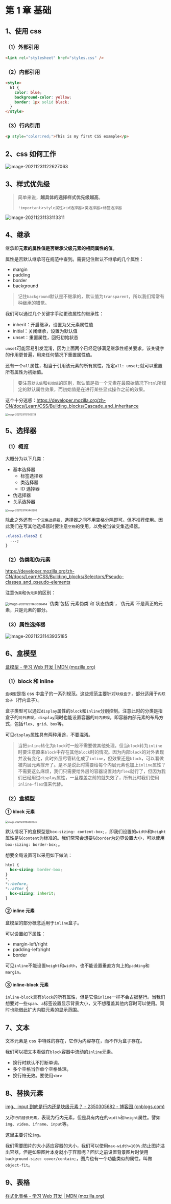 # 第 1 章 基础

## 1、使用 css

### （1）外部引用

```html
<link rel="stylesheet" href="styles.css" />
```

### （2）内部引用

```html
<style>
  h1 {
    color: blue;
    background-color: yellow;
    border: 1px solid black;
  }
</style>
```

### （3）行内引用

```html
<p style="color:red;">This is my first CSS example</p>
```

## 2、css 如何工作

![image-20211231122627063](./img/image-20211231122627063.png)

## 3、样式优先级

> 简单来说，**越具体的选择样式优先级越高**。
>
> `!important`>`style属性`>`id选择器`>`类选择器`>`标签选择器`

![image-20211231133113311](./img/image-20211231133113311.png)

## 4、继承

继承即**元素的属性值是否继承父级元素的相同属性的值**。

属性是否默认继承可在规范中查到。需要记住默认不继承的几个属性：

- margin
- padding
- border
- background

> 记住`background`默认是不继承的，默认值为`transparent`，所以我们常常有种继承的错觉。

我们可以通过几个关键字手动更改属性的继承性：

- inherit：开启继承，设置为父元素属性值
- initial：关闭继承，设置为默认值
- unset：重置属性，回归初始状态

`unset`可能容易引发混淆，因为上面两个已经足够满足继承性相关要求，该关键字的作用更普遍，用来任何情况下重置属性值。

还有一个`all`属性，相当于引用该元素的所有属性，指定`all: unset;`就可以重置所有属性为初始值。

> 要注意`默认值`和`初始值`的区别，默认值是指一个元素在最原始情况下`html`所规定的默认属性效果，而初始值是在进行某些显式操作之前的效果。

这个十分迷惑：https://developer.mozilla.org/zh-CN/docs/Learn/CSS/Building_blocks/Cascade_and_inheritance

<img src="./img/image-20211231131505728.png" alt="image-20211231131505728" style="zoom:50%;" />

## 5、选择器

### （1）概览

大概分为以下几类：

- 基本选择器
  - 标签选择器
  - 类选择器
  - ID 选择器
- 伪选择器
- 关系选择器

<img src="./img/image-20211231143442203.png" alt="image-20211231143442203" style="zoom: 50%;" />

除此之外还有一个`交集选择器`，选择器之间不用空格分隔即可。但不推荐使用。因此我们在写其他选择器时要注意`空格`的使用，以免被当做交集选择器。

```css
.class1.class2 {
  ...;
}
```

### （2）伪类和伪元素

https://developer.mozilla.org/zh-CN/docs/Learn/CSS/Building_blocks/Selectors/Pseudo-classes_and_pseudo-elements

注意`伪类`和`伪元素`的区别：

<img src="./img/image-20211231143636414.png" alt="image-20211231143636414" style="zoom:67%;" />
`伪类`包括`元素伪类`和`状态伪类`，`伪元素`不是真正的元素，只是元素的部分。

### （3）属性选择器

![image-20211231143935185](./img/image-20211231143935185.png)

## 6、盒模型

[盒模型 - 学习 Web 开发 | MDN (mozilla.org)](https://developer.mozilla.org/zh-CN/docs/Learn/CSS/Building_blocks/The_box_model)

### （1）block 和 inline

`盒模型`是指 css 中盒子的一系列规范。这些规范主要针对`块级盒子`，部分适用于`内联盒子`（行内盒子）。

盒子类型可以通过`display`属性的`block`和`inline`分别控制。注意此时的分类是指盒子的`对外表现`，`display`同时也能设置容器的`对内表现`，即容器内部元素的布局方式，包括`flex`、`grid`、`box`等。

可见`display`属性具有两种用途，不要混淆。

> 当把`inline`转化为`block`时一般不需要做其他处理。但当`block`转为`inline`时要注意原来`block`中存在其他`block`时的情况。因为内部`block`的对外表现并没有变化，此时外层尽管转化成了`inline`，但效果还是`block`，可以看做被内层元素撑开了。是不是说此时需要给每个内层元素也加上`inline`属性？不需要这么麻烦，我们只需要给外层的容器设置对内`flex`就行了，但因为我们已经用过`display`属性，一旦覆盖之前的就失效了，所有此时我们使用`inline-flex`值来代替。

### （2）盒模型

#### ① block 元素

<img src="./img/image-20211231164302374.png" alt="image-20211231164302374" style="zoom:50%;" />

默认情况下的盒模型是`box-sizing: content-box;`，即我们设置的`width`和`height`属性是以`content`为标准的。我们常常会想要以`border`为边界设置大小，可以使用`box-sizing: border-box;`。

想要全局设置可以采用如下做法：

```css
html {
  box-sizing: border-box;
}
*,
*::before,
*::after {
  box-sizing: inherit;
}
```

#### ② inline 元素

盒模型的部分概念适用于`inline`盒子。

可以设置如下属性：

- margin-left/right
- padding-left/right
- border

可见`inline`不能设置`height`和`width`，也不能设置垂直方向上的`padding`和`margin`。

#### ③ inline-block 元素

`inline-block`具有`block`的所有属性，但是它像`inline`一样不会占据整行。当我们想要对一些`span`、`a`标签设置显示背景大小，又不想覆盖其他内容时可以使用。同时也能借此扩大内联元素的显示范围。

## 7、文本

文本元素是 css 中特殊的存在，它作为内容存在，而不作为盒子存在。

我们可以把文本看做在`block`容器中流动的`inline`元素。

- 换行时默认不打断单词。
- 多个空格当作单个空格处理。
- 换行符无效。要使用`<br>`

## 8、替换元素

[img、input 到底是行内还是块级元素？ - 2350305682 - 博客园 (cnblogs.com)](https://www.cnblogs.com/annie211/p/5933522.html)

又称`行内替换元素`，表现为行内元素，但是具有内在的`width`和`height`属性。譬如`img`、`video`、`iframe`、`input`等。

这里主要讨论`img`。

我们需要图片的大小适应容器的大小，我们可以使用`max-width=100%;`防止图片溢出容器，但是如果图片本身就小于容器呢？回忆之前设置背景图片时使用`background-size: cover/contain;`，图片也有一个功能类似的属性，叫做`object-fit`。

## 9、表格

[样式化表格 - 学习 Web 开发 | MDN (mozilla.org)](https://developer.mozilla.org/zh-CN/docs/Learn/CSS/Building_blocks/Styling_tables)
